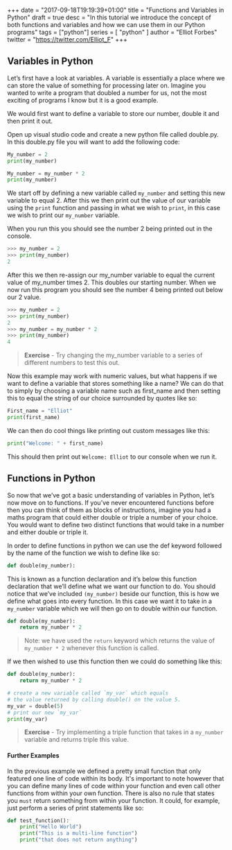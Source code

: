 +++
date = "2017-09-18T19:19:39+01:00"
title = "Functions and Variables in Python"
draft = true
desc = "In this tutorial we introduce the concept of both functions and variables and how we can use them in our Python programs"
tags = ["python"]
series = [ "python" ]
author = "Elliot Forbes"
twitter = "https://twitter.com/Elliot_F"
+++

## Variables in Python

Let’s first have a look at variables. A variable is essentially a place where we can store the value of something for processing later on. Imagine you wanted to write a program that doubled a number for us, not the most exciting of programs I know but it is a good example. 

We would first want to define a variable to store our number, double it and then print it out.

Open up visual studio code and create a new python file called double.py. In this double.py file you will want to add the following code:

~~~py
My_number = 2
print(my_number)

My_number = my_number * 2
print(my_number)
~~~

We start off by defining a new variable called `my_number` and setting this new variable to equal 2. After this we then print out the value of our variable using the `print` function and passing in what we wish to `print`, in this case we wish to print our `my_number` variable. 

When you run this you should see the number 2 being printed out in the console.

~~~py
>>> my_number = 2
>>> print(my_number)
2
~~~


After this we then re-assign our my_number variable to equal the current value of my_number times 2. This doubles our starting number. When we now run this program you should see the number 4 being printed out below our 2 value. 

~~~py
>>> my_number = 2
>>> print(my_number)
2
>>> my_number = my_number * 2
>>> print(my_number)
4
~~~

> **Exercise** - Try changing the my_number variable to a series of different numbers to test this out. 

Now this example may work with numeric values, but what happens if we want to define a variable that stores something like a name? We can do that to simply by choosing a variable name such as first_name and then setting this to equal the string of our choice surrounded by quotes like so:

~~~py
First_name = "Elliot"
print(first_name)
~~~

We can then do cool things like printing out custom messages like this:

~~~py
print("Welcome: " + first_name) 
~~~

This should then print out `Welcome: Elliot` to our console when we run it. 

## Functions in Python

So now that we’ve got a basic understanding of variables in Python, let’s now move on to functions. If you’ve never encountered functions before then you can think of them as blocks of instructions, imagine you had a maths program that could either double or triple a number of your choice. You would want to define two distinct functions that would take in a number and either double or triple it. 

In order to define functions in python we can use the def keyword followed by the name of the function we wish to define like so:

~~~py
def double(my_number):
~~~

This is known as a function declaration and it’s below this function declaration that we’ll define what we want our function to do. You should notice that we’ve included `(my_number)` beside our function, this is how we define what goes into every function. In this case we want it to take in a `my_number` variable which we will then go on to double within our function.

~~~py
def double(my_number):
    return my_number * 2
~~~

> Note: we have used the `return` keyword which returns the value of `my_number * 2` whenever this function is called.

If we then wished to use this function then we could do something like this:

~~~py
def double(my_number):
    return my_number * 2

# create a new variable called `my_var` which equals
# the value returned by calling double() on the value 5.
my_var = double(5)
# print our new `my_var`
print(my_var)
~~~

> **Exercise** - Try implementing a triple function that takes in a `my_number` variable and returns triple this value.

#### Further Examples

In the previous example we defined a pretty small function that only featured one line of code within its body. It's important to note however that you can define many lines of code within your function and even call other functions from within your own function. There is also no rule that states you `must` return something from within your function. It could, for example, just perform a series of print statements like so:

~~~py
def test_function():
    print("Hello World")
    print("This is a multi-line function")
    print("that does not return anything")
~~~
